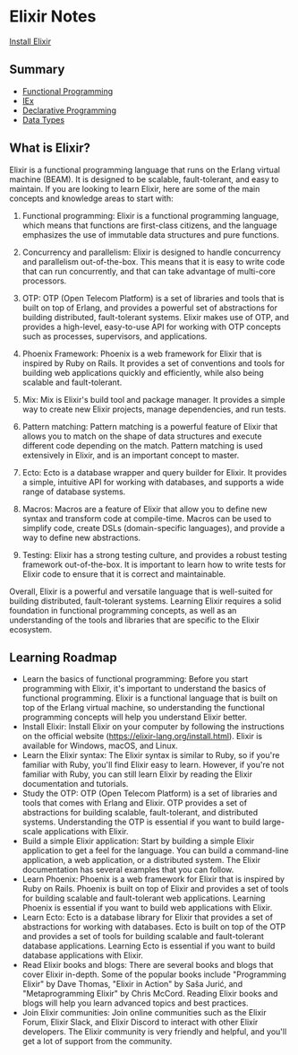 # Elixir Notes

[Install Elixir](https://elixir-lang.org/install.html) 

## Summary
- [Functional Programming](functional-programming.md)
- [IEx](IEx.md)
- [Declarative Programming](declarative-programming.md)
- [Data Types](data-types.md)

## What is Elixir?

Elixir is a functional programming language that runs on the Erlang virtual machine (BEAM). It is designed to be scalable, fault-tolerant, and easy to maintain. If you are looking to learn Elixir, here are some of the main concepts and knowledge areas to start with:

1.  Functional programming: Elixir is a functional programming language, which means that functions are first-class citizens, and the language emphasizes the use of immutable data structures and pure functions.
    
2.  Concurrency and parallelism: Elixir is designed to handle concurrency and parallelism out-of-the-box. This means that it is easy to write code that can run concurrently, and that can take advantage of multi-core processors.
    
3.  OTP: OTP (Open Telecom Platform) is a set of libraries and tools that is built on top of Erlang, and provides a powerful set of abstractions for building distributed, fault-tolerant systems. Elixir makes use of OTP, and provides a high-level, easy-to-use API for working with OTP concepts such as processes, supervisors, and applications.
    
4.  Phoenix Framework: Phoenix is a web framework for Elixir that is inspired by Ruby on Rails. It provides a set of conventions and tools for building web applications quickly and efficiently, while also being scalable and fault-tolerant.
    
5.  Mix: Mix is Elixir's build tool and package manager. It provides a simple way to create new Elixir projects, manage dependencies, and run tests.
    
6.  Pattern matching: Pattern matching is a powerful feature of Elixir that allows you to match on the shape of data structures and execute different code depending on the match. Pattern matching is used extensively in Elixir, and is an important concept to master.
    
7.  Ecto: Ecto is a database wrapper and query builder for Elixir. It provides a simple, intuitive API for working with databases, and supports a wide range of database systems.
    
8.  Macros: Macros are a feature of Elixir that allow you to define new syntax and transform code at compile-time. Macros can be used to simplify code, create DSLs (domain-specific languages), and provide a way to define new abstractions.
    
9.  Testing: Elixir has a strong testing culture, and provides a robust testing framework out-of-the-box. It is important to learn how to write tests for Elixir code to ensure that it is correct and maintainable.
    

Overall, Elixir is a powerful and versatile language that is well-suited for building distributed, fault-tolerant systems. Learning Elixir requires a solid foundation in functional programming concepts, as well as an understanding of the tools and libraries that are specific to the Elixir ecosystem.

## Learning Roadmap

- Learn the basics of functional programming: Before you start programming with Elixir, it's important to understand the basics of functional programming. Elixir is a functional language that is built on top of the Erlang virtual machine, so understanding the functional programming concepts will help you understand Elixir better.
- Install Elixir: Install Elixir on your computer by following the instructions on the official website (https://elixir-lang.org/install.html). Elixir is available for Windows, macOS, and Linux.
- Learn the Elixir syntax: The Elixir syntax is similar to Ruby, so if you're familiar with Ruby, you'll find Elixir easy to learn. However, if you're not familiar with Ruby, you can still learn Elixir by reading the Elixir documentation and tutorials.
- Study the OTP: OTP (Open Telecom Platform) is a set of libraries and tools that comes with Erlang and Elixir. OTP provides a set of abstractions for building scalable, fault-tolerant, and distributed systems. Understanding the OTP is essential if you want to build large-scale applications with Elixir.
- Build a simple Elixir application: Start by building a simple Elixir application to get a feel for the language. You can build a command-line application, a web application, or a distributed system. The Elixir documentation has several examples that you can follow.
- Learn Phoenix: Phoenix is a web framework for Elixir that is inspired by Ruby on Rails. Phoenix is built on top of Elixir and provides a set of tools for building scalable and fault-tolerant web applications. Learning Phoenix is essential if you want to build web applications with Elixir.
- Learn Ecto: Ecto is a database library for Elixir that provides a set of abstractions for working with databases. Ecto is built on top of the OTP and provides a set of tools for building scalable and fault-tolerant database applications. Learning Ecto is essential if you want to build database applications with Elixir.
- Read Elixir books and blogs: There are several books and blogs that cover Elixir in-depth. Some of the popular books include "Programming Elixir" by Dave Thomas, "Elixir in Action" by Saša Jurić, and "Metaprogramming Elixir" by Chris McCord. Reading Elixir books and blogs will help you learn advanced topics and best practices.
- Join Elixir communities: Join online communities such as the Elixir Forum, Elixir Slack, and Elixir Discord to interact with other Elixir developers. The Elixir community is very friendly and helpful, and you'll get a lot of support from the community.